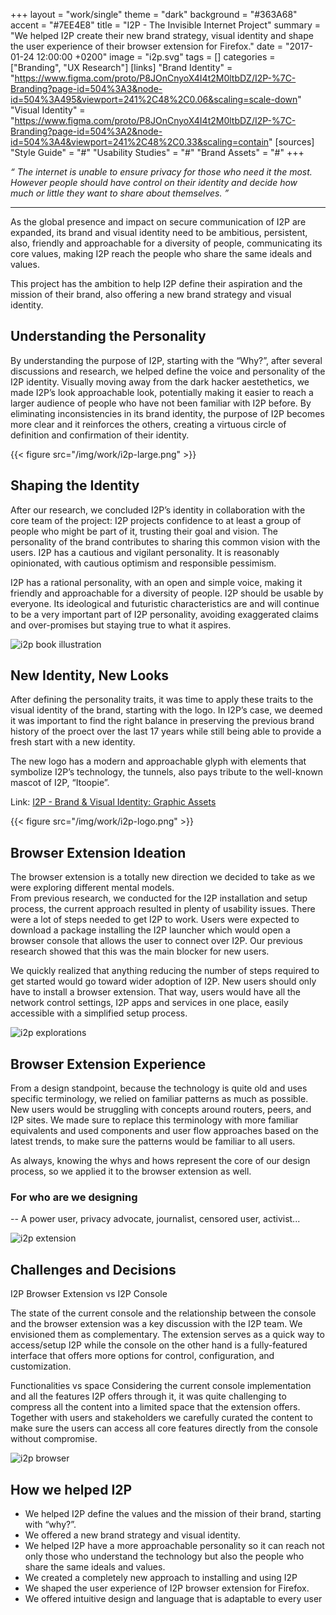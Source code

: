 +++
layout = "work/single"
theme = "dark"
background = "#363A68"
accent = "#7EE4E8"
title = "I2P - The Invisible Internet Project"
summary = "We helped I2P create their new brand strategy, visual identity and shape the user experience of their browser extension for Firefox."
date = "2017-01-24 12:00:00 +0200"
image = "i2p.svg"
tags = []
categories = ["Branding", "UX Research"]
[links]
    "Brand Identity" = "https://www.figma.com/proto/P8JOnCnyoX4I4t2M0ltbDZ/I2P-%7C-Branding?page-id=504%3A3&node-id=504%3A495&viewport=241%2C48%2C0.06&scaling=scale-down"
    "Visual Identity" = "https://www.figma.com/proto/P8JOnCnyoX4I4t2M0ltbDZ/I2P-%7C-Branding?page-id=504%3A2&node-id=504%3A4&viewport=241%2C48%2C0.33&scaling=contain"
[sources]
    "Style Guide" = "#"
    "Usability Studies" = "#"
    "Brand Assets" = "#"
+++

_“ The internet is unable to ensure privacy for those who need it the most.<br />
However people should have control on their identity and decide how<br />
much or little they want to share about themselves. ”_

---

As the global presence and impact on secure communication of I2P are expanded, its brand and visual identity need to be ambitious, persistent, also, friendly and approachable for a diversity of people, communicating its core values, making I2P reach the people who share the same ideals and values.

This project has the ambition to help I2P define their aspiration and the mission of their brand, also offering a new brand strategy and visual identity.

## Understanding the Personality

By understanding the purpose of I2P, starting with the “Why?”, after several discussions and research, we helped define the voice and personality of the I2P identity. Visually moving away from the dark hacker aestethetics, we made I2P’s look approachable look, potentially making it easier to reach a larger audience of people who have not been familiar with I2P before. By eliminating inconsistencies in its brand identity, the purpose of I2P becomes more clear and it reinforces the others, creating a virtuous circle of definition and confirmation of their identity.

{{< figure src="/img/work/i2p-large.png" >}}

## Shaping the Identity

After our research, we concluded I2P’s identity in collaboration with the core team of the project: I2P projects confidence to at least a group of people who might be part of it, trusting their goal and vision. The personality of the brand contributes to sharing this common vision with the users. I2P has a cautious and vigilant personality. It is reasonably opinionated, with cautious optimism and responsible pessimism.

I2P has a rational personality, with an open and simple voice, making it friendly and approachable for a diversity of people. I2P should be usable by everyone. Its ideological and futuristic characteristics are and will continue to be a very important part of I2P personality, avoiding exaggerated claims and over-promises but staying true to what it aspires.

![i2p book illustration](/img/work/i2p-book.png)

## New Identity, New Looks

After defining the personality traits, it was time to apply these traits to the visual identity of the brand, starting with the logo. In I2P’s case, we deemed it was important to find the right balance in preserving the previous brand history of the proect over the last 17 years while still being able to provide a fresh start with a new identity.

The new logo has a modern and approachable glyph with elements that symbolize I2P’s technology, the tunnels, also pays tribute to the well-known mascot of I2P, “Itoopie”.

Link: [I2P - Brand & Visual Identity: Graphic Assets](https://www.figma.com/proto/P8JOnCnyoX4I4t2M0ltbDZ/I2P-Branding?page-id=504%3A2&node-id=504%3A4&viewport=241%2C48%2C0.33&scaling=contain)

{{< figure src="/img/work/i2p-logo.png" >}}

## Browser Extension Ideation

The browser extension is a totally new direction we decided to take as we were exploring different mental models.  
From previous research, we conducted for the I2P installation and setup process, the current approach resulted in plenty of usability issues. There were a lot of steps needed to get I2P to work. Users were expected to download a package installing the I2P launcher which would open a browser console that allows the user to connect over I2P. Our previous research showed that this was the main blocker for new users.

We quickly realized that anything reducing the number of steps required to get started would go toward wider adoption of I2P. New users should only have to install a browser extension. That way, users would have all the network control settings, I2P apps and services in one place, easily accessible with a simplified setup process.

![i2p explorations](/img/work/i2p-explorations.png)

## Browser Extension Experience

From a design standpoint, because the technology is quite old and uses specific terminology, we relied on familiar patterns as much as possible. New users would be struggling with concepts around routers, peers, and I2P sites. We made sure to replace this terminology with more familiar equivalents and used components and user flow approaches based on the latest trends, to make sure the patterns would be familiar to all users.

As always, knowing the whys and hows represent the core of our design process, so we applied it to the browser extension as well.


### For who are we designing
-- A power user, privacy advocate, journalist, censored user, activist...

![i2p extension](/img/work/i2p-extension.png)

## Challenges and Decisions

I2P Browser Extension vs I2P Console 

The state of the current console and the relationship between the console and the browser extension was a key discussion with the I2P team. We envisioned them as complementary. The extension serves as a quick way to access/setup I2P while the console on the other hand is a fully-featured interface that offers more options for control, configuration, and customization.

Functionalities vs space
Considering the current console implementation and all the features I2P offers through it, it was quite challenging to compress all the content into a limited space that the extension offers. Together with users and stakeholders we carefully curated the content to make sure the users can access all core features directly from the console without compromise.

![i2p browser](/img/work/i2p-browser.png)


## How we helped I2P

- We helped I2P define the values and the mission of their brand, starting with 
   “why?”.
-  We offered a new brand strategy and visual identity.
- We helped I2P have a more approachable personality so it can reach not only 
   those who understand the technology but also the people who share the same 
   ideals and values.
- We created a completely new approach to installing and using I2P
- We shaped the user experience of I2P browser extension for Firefox.
- We offered intuitive design and language that is adaptable to every user